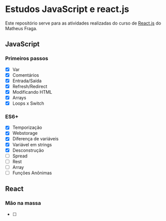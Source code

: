 # Estudos JavaScript e react.js

Este repositório serve para as atividades realizadas do curso de [React.js](https://www.udemy.com/course/curso-reactjs/) do Matheus Fraga.

## JavaScript

### Primeiros passos

- [x] Var
- [x] Comentários
- [x] Entrada/Saída
- [x] Refresh/Redirect
- [x] Modificando HTML
- [x] Arrays
- [x] Loops x Switch

### ES6+

- [x] Temporização
- [x] Webstorage
- [x] Diferença de variáveis
- [x] Variável em strings
- [x] Desconstrução
- [ ] Spread
- [ ] Rest
- [ ] Array
- [ ] Funções Anônimas

## React

### Mão na massa

- [ ] 
